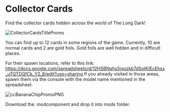 # Collector Cards
Find the collector cards hidden across the world of The Long Dark!

![CollectorCardsTitlePromo](https://github.com/Thekillergreece/Collector-Cards/assets/95387832/8e7e8e1a-4ad1-4dc9-8f5d-b5639fa2bbaf)

You can find up to 12 cards in some regions of the game. Currently, 10 are normal cards and 2 are gold foils. Gold foils are well hidden and in difficult places.

For their spawn locations, refer to this link: https://docs.google.com/spreadsheets/d/12HSBNqhs5jxpzkb7dSoIKIEcEhsx_uTQTDQfCk_Y2_8/edit?usp=sharing
If you already visited in those areas, spawn them via the console with the model name mentioned in the spreadsheet.

![ccBananaChipPromoPNG](https://github.com/Thekillergreece/Collector-Cards/assets/95387832/77aa1e61-d168-4183-a8f2-3fb4947163ba)

Download the .modcomponent and drop it into mods folder.
